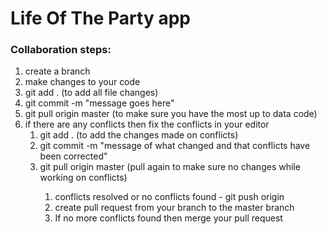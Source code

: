 <h1>Life Of The Party app</h1>

<h3>Collaboration steps:</h3>

<ol>
   <li>create a branch <git checkout -b branch-name></li>
   <li>make changes to your code</li>
   <li>git add . (to add all file changes)</li>
   <li>git commit -m "message goes here"</li>
   <li>git pull origin master (to make sure you have the most up to data code)</li>
   <li>if there are any conflicts then fix the conflicts in your editor
      <ol>
         <li>git add . (to add the changes made on conflicts)</li>
         <li>git commit -m "message of what changed and that conflicts have been corrected"</li>
         <li>git pull origin master (pull again to make sure no changes while working on conflicts)</li>
      <ol>
   </li>
   <li>conflicts resolved or no conflicts found - git push origin <your-branch-name></li>
   <li>create pull request from your branch to the master branch</li>
   <li>If no more conflicts found then merge your pull request</li>
</ol>